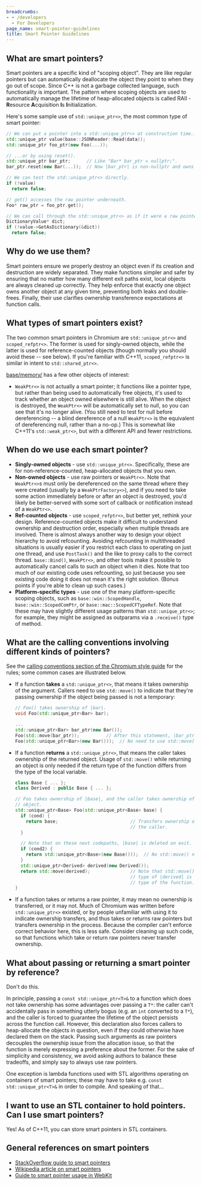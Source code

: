 ```yaml
---
breadcrumbs:
- - /developers
  - For Developers
page_name: smart-pointer-guidelines
title: Smart Pointer Guidelines
---
```


## What are smart pointers?

Smart pointers are a specific kind of "scoping object". They are like regular
pointers but can automatically deallocate the object they point to when they go
out of scope. Since C++ is not a garbage collected language, such functionality
is important. The pattern where scoping objects are used to automatically manage
the lifetime of heap-allocated objects is called RAII - **R**esource
**A**cquisition **I**s **I**nitialization.

Here's some sample use of `std::unique_ptr<>`, the most common type of smart
pointer:

```cpp
// We can put a pointer into a std::unique_ptr<> at construction time...
std::unique_ptr value(base::JSONReader::Read(data));
std::unique_ptr foo_ptr(new Foo(...));

// ...or by using reset().
std::unique_ptr bar_ptr;      // Like "Bar* bar_ptr = nullptr;".
bar_ptr.reset(new Bar(...));  // Now |bar_ptr| is non-nullptr and owns the object.

// We can test the std::unique_ptr<> directly.
if (!value)
  return false;

// get() accesses the raw pointer underneath.
Foo* raw_ptr = foo_ptr.get();

// We can call through the std::unique_ptr<> as if it were a raw pointer.
DictionaryValue* dict;
if (!value->GetAsDictionary(&dict))
  return false;
```

## Why do we use them?

Smart pointers ensure we properly destroy an object even if its creation and
destruction are widely separated. They make functions simpler and safer by
ensuring that no matter how many different exit paths exist, local objects are
always cleaned up correctly. They help enforce that exactly one object owns
another object at any given time, preventing both leaks and double-frees.
Finally, their use clarifies ownership transference expectations at function
calls.

## What types of smart pointers exist?

The two common smart pointers in Chromium are `std::unique_ptr<>` and
`scoped_refptr<>`. The former is used for singly-owned objects, while the latter
is used for reference-counted objects (though normally you should avoid these --
see below). If you're familiar with C++11, `scoped_refptr<>` is similar in
intent to `std::shared_ptr<>`.

[base/memory/](https://chromium.googlesource.com/chromium/src/+/HEAD/base/memory/)
has a few other objects of interest:

*   `WeakPtr<>` is not actually a smart pointer; it functions like a
            pointer type, but rather than being used to automatically free
            objects, it's used to track whether an object owned elsewhere is
            still alive. When the object is destroyed, the `WeakPtr<>` will be
            automatically set to null, so you can see that it's no longer alive.
            (You still need to test for null before dereferencing -- a blind
            dereference of a null `WeakPtr<>` is the equivalent of dereferencing
            null, rather than a no-op.) This is somewhat like C++11's
            `std::weak_ptr<>`, but with a different API and fewer restrictions.

## When do we use each smart pointer?

*   **Singly-owned objects** - use `std::unique_ptr<>`. Specifically,
            these are for non-reference-counted, heap-allocated objects that you
            own.
*   **Non-owned objects** - use raw pointers or `WeakPtr<>`. Note that
            `WeakPtr<>`s must only be dereferenced on the same thread where they
            were created (usually by a `WeakPtrFactory<>`), and if you need to
            take some action immediately before or after an object is destroyed,
            you'd likely be better-served with some sort of callback or
            notification instead of a `WeakPtr<>`.
*   **Ref-counted objects** - use `scoped_refptr<>`, but better yet,
            rethink your design. Reference-counted objects make it difficult to
            understand ownership and destruction order, especially when multiple
            threads are involved. There is almost always another way to design
            your object hierarchy to avoid refcounting. Avoiding refcounting in
            multithreaded situations is usually easier if you restrict each
            class to operating on just one thread, and use `PostTask()` and the
            like to proxy calls to the correct thread. `base::Bind()`,
            `WeakPtr<>`, and other tools make it possible to automatically
            cancel calls to such an object when it dies. Note that too much of
            our existing code uses refcounting, so just because you see existing
            code doing it does not mean it's the right solution. (Bonus points
            if you're able to clean up such cases.)
*   **Platform-specific types** - use one of the many platform-specific
            scoping objects, such as `base::win::ScopedHandle`,
            `base::win::ScopedComPtr`, or `base::mac::ScopedCFTypeRef`. Note
            that these may have slightly different usage patterns than
            `std::unique_ptr<>`; for example, they might be assigned as
            outparams via a `.receive()` type of method.

## What are the calling conventions involving different kinds of pointers?

See the [calling conventions section of the Chromium style
guide](/developers/coding-style) for the rules; some common cases are
illustrated below.

*   If a function **takes** a `std::unique_ptr<>`, that means it takes
            ownership of the argument. Callers need to use `std::move()` to
            indicate that they're passing ownership if the object being passed
            is not a temporary:
    ```cpp
    // Foo() takes ownership of |bar|.
    void Foo(std::unique_ptr<Bar> bar);

    ...
    std::unique_ptr<Bar> bar_ptr(new Bar());
    Foo(std::move(bar_ptr));          // After this statement, |bar_ptr| is null.
    Foo(std::unique_ptr<Bar>(new Bar()));  // No need to use std::move() on temporaries.
    ```

*   If a function **returns** a `std::unique_ptr<>`, that means the
            caller takes ownership of the returned object. Usage of
            `std::move()` while returning an object is only needed if the return
            type of the function differs from the type of the local variable.
    ```cpp
    class Base { ... };
    class Derived : public Base { ... };

    // Foo takes ownership of |base|, and the caller takes ownership of the returned
    // object.
    std::unique_ptr<Base> Foo(std::unique_ptr<Base> base) {
      if (cond) {
        return base;                           // Transfers ownership of |base| back to
                                               // the caller.
      }

      // Note that on these next codepaths, |base| is deleted on exit.
      if (cond2) {
        return std::unique_ptr<Base>(new Base()));  // No std::move() necessary on temporaries.
      }
      std::unique_ptr<Derived> derived(new Derived());
      return std::move(derived);               // Note that std::move() is necessary because
                                               // type of |derived| is different from the return
                                               // type of the function.
    }
    ```

*   If a function takes or returns a raw pointer, it may mean no
            ownership is transferred, or it may not. Much of Chromium was
            written before `std::unique_ptr<>` existed, or by people unfamiliar
            with using it to indicate ownership transfers, and thus takes or
            returns raw pointers but transfers ownership in the process. Because
            the compiler can't enforce correct behavior here, this is less safe.
            Consider cleaning up such code, so that functions which take or
            return raw pointers never transfer ownership.

## What about passing or returning a smart pointer by reference?

Don't do this.

In principle, passing a `const std::unique_ptr<T>&` to a function which does not
take ownership has some advantages over passing a `T*`: the caller can't
accidentally pass in something utterly bogus (e.g. an `int` converted to a
`T*`), and the caller is forced to guarantee the lifetime of the object persists
across the function call. However, this declaration also forces callers to
heap-allocate the objects in question, even if they could otherwise have
declared them on the stack. Passing such arguments as raw pointers decouples the
ownership issue from the allocation issue, so that the function is merely
expressing a preference about the former. For the sake of simplicity and
consistency, we avoid asking authors to balance these tradeoffs, and simply say
to always use raw pointers.

One exception is lambda functions used with STL algorithms operating on
containers of smart pointers; these may have to take e.g. `const
std::unique_ptr<T>&` in order to compile. And speaking of that...

## I want to use an STL container to hold pointers. Can I use smart pointers?

Yes! As of C++11, you can store smart pointers in STL containers.

## General references on smart pointers

*   [StackOverflow guide to smart
            pointers](http://stackoverflow.com/questions/106508/what-is-a-smart-pointer-and-when-should-i-use-one)
*   [Wikipedia article on smart
            pointers](http://en.wikipedia.org/wiki/Smart_pointer)
*   [Guide to smart pointer usage in
            WebKit](http://www.webkit.org/coding/RefPtr.html)